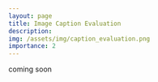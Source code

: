 ```yaml
---
layout: page
title: Image Caption Evaluation
description: 
img: /assets/img/caption_evaluation.png
importance: 2
---
```


coming soon